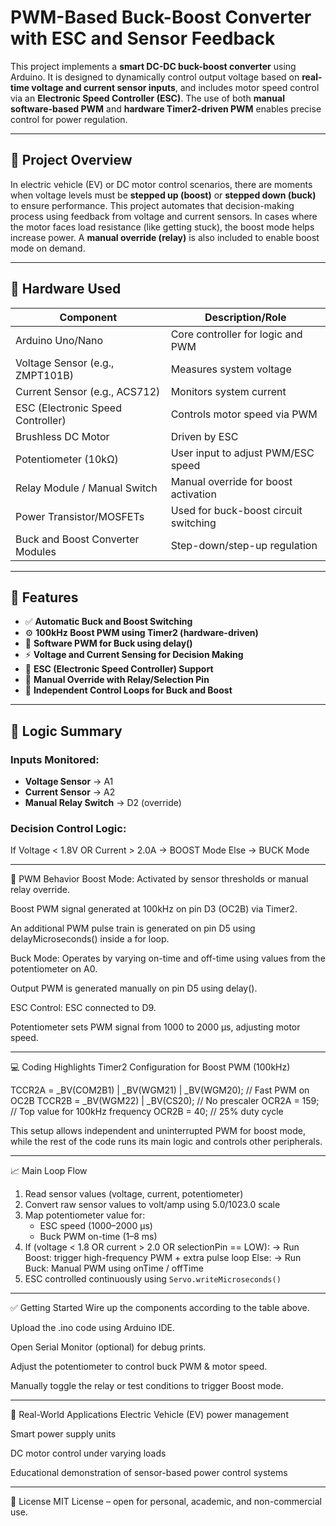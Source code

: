 # PWM-Based Buck-Boost Converter with ESC and Sensor Feedback

This project implements a **smart DC-DC buck-boost converter** using Arduino. It is designed to dynamically control output voltage based on **real-time voltage and current sensor inputs**, and includes motor speed control via an **Electronic Speed Controller (ESC)**. The use of both **manual software-based PWM** and **hardware Timer2-driven PWM** enables precise control for power regulation.

---

## 📘 Project Overview

In electric vehicle (EV) or DC motor control scenarios, there are moments when voltage levels must be **stepped up (boost)** or **stepped down (buck)** to ensure performance. This project automates that decision-making process using feedback from voltage and current sensors. In cases where the motor faces load resistance (like getting stuck), the boost mode helps increase power. A **manual override (relay)** is also included to enable boost mode on demand.

---

## 🔩 Hardware Used

| Component                     | Description/Role                        |
|------------------------------|------------------------------------------|
| Arduino Uno/Nano             | Core controller for logic and PWM       |
| Voltage Sensor (e.g., ZMPT101B) | Measures system voltage               |
| Current Sensor (e.g., ACS712)   | Monitors system current               |
| ESC (Electronic Speed Controller) | Controls motor speed via PWM        |
| Brushless DC Motor           | Driven by ESC                           |
| Potentiometer (10kΩ)         | User input to adjust PWM/ESC speed      |
| Relay Module / Manual Switch | Manual override for boost activation    |
| Power Transistor/MOSFETs     | Used for buck-boost circuit switching   |
| Buck and Boost Converter Modules | Step-down/step-up regulation        |

---

## 🔧 Features

- ✅ **Automatic Buck and Boost Switching**
- ⚙️ **100kHz Boost PWM using Timer2 (hardware-driven)**
- 🔁 **Software PWM for Buck using delay()**
- ⚡ **Voltage and Current Sensing for Decision Making**
- 🧲 **ESC (Electronic Speed Controller) Support**
- 🔘 **Manual Override with Relay/Selection Pin**
- 🔄 **Independent Control Loops for Buck and Boost**

---

## 🧠 Logic Summary

### Inputs Monitored:

- **Voltage Sensor** → A1
- **Current Sensor** → A2
- **Manual Relay Switch** → D2 (override)

### Decision Control Logic:

If Voltage < 1.8V OR Current > 2.0A → BOOST Mode
Else → BUCK Mode

------------------------------------------------------------------------------------------------------------------------------------------------------------------------------------------

🔌 PWM Behavior
Boost Mode:
Activated by sensor thresholds or manual relay override.

Boost PWM signal generated at 100kHz on pin D3 (OC2B) via Timer2.

An additional PWM pulse train is generated on pin D5 using delayMicroseconds() inside a for loop.

Buck Mode:
Operates by varying on-time and off-time using values from the potentiometer on A0.

Output PWM is generated manually on pin D5 using delay().

ESC Control:
ESC connected to D9.

Potentiometer sets PWM signal from 1000 to 2000 µs, adjusting motor speed.

--------------------------------------------------------------------------------------------------------------------------------------------------------------------------------------------

💻 Coding Highlights
Timer2 Configuration for Boost PWM (100kHz)

TCCR2A = _BV(COM2B1) | _BV(WGM21) | _BV(WGM20); // Fast PWM on OC2B
TCCR2B = _BV(WGM22) | _BV(CS20);                // No prescaler
OCR2A = 159;  // Top value for 100kHz frequency
OCR2B = 40;   // 25% duty cycle

This setup allows independent and uninterrupted PWM for boost mode, while the rest of the code runs its main logic and controls other peripherals.

--------------------------------------------------------------------------------------------------------------------------------------------------------------------------------------------

📈 Main Loop Flow

1. Read sensor values (voltage, current, potentiometer)
2. Convert raw sensor values to volt/amp using 5.0/1023.0 scale
3. Map potentiometer value for:
   - ESC speed (1000–2000 µs)
   - Buck PWM on-time (1–8 ms)
4. If (voltage < 1.8 OR current > 2.0 OR selectionPin == LOW):
     → Run Boost: trigger high-frequency PWM + extra pulse loop
   Else:
     → Run Buck: Manual PWM using onTime / offTime
5. ESC controlled continuously using `Servo.writeMicroseconds()`

--------------------------------------------------------------------------------------------------------------------------------------------------------------------------------------------


✅ Getting Started
Wire up the components according to the table above.

Upload the .ino code using Arduino IDE.

Open Serial Monitor (optional) for debug prints.

Adjust the potentiometer to control buck PWM & motor speed.

Manually toggle the relay or test conditions to trigger Boost mode.

--------------------------------------------------------------------------------------------------------------------------------------------------------------------------------------------


🚀 Real-World Applications
Electric Vehicle (EV) power management

Smart power supply units

DC motor control under varying loads

Educational demonstration of sensor-based power control systems

--------------------------------------------------------------------------------------------------------------------------------------------------------------------------------------------


📄 License
MIT License – open for personal, academic, and non-commercial use.

